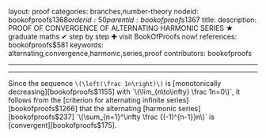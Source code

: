layout: proof
categories: branches,number-theory
nodeid: bookofproofs$1368
orderid: 50
parentid: bookofproofs$1367
title: 
description: PROOF OF CONVERGENCE OF ALTERNATING HARMONIC SERIES &#9733; graduate maths &#10004; step by step &#10010; visit BookOfProofs now!
references: bookofproofs$581
keywords: alternating,convergence,harmonic,series,proof
contributors: bookofproofs

---


---

Since the sequence `\(\left(\frac 1n\right)\)` is [monotonically decreasing][bookofproofs$1155] with `\(\lim_{n\to\infty} \frac 1n=0\)`, it follows from the [criterion for alternating infinite series][bookofproofs$1266] that the alternating [harmonic series][bookofproofs$237] `\(\sum_{n=1}^\infty \frac {(-1)^{n-1}}n\)` is [convergent][bookofproofs$175].